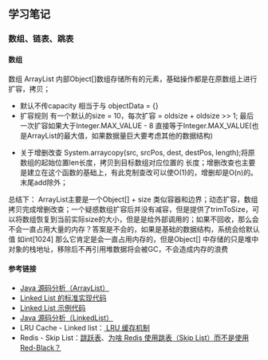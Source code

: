 ## 学习笔记

### 数组、链表、跳表

#### 数组
数组 ArrayList 内部Object[]数组存储所有的元素，基础操作都是在原数组上进行扩容，拷贝；
- 默认不传capacity 相当于与 objectData = {}
- 扩容规则 有一个默认的size = 10，每次扩容 = oldsize + oldsize >> 1; 最后一次扩容如果大于Integer.MAX_VALUE - 8 直接等于Integer.MAX_VALUE(也是ArrayList的最大值，如果数据量巨大要考虑其他的数据结构)
+ 关于增删改查 System.arraycopy(src, srcPos, dest, destPos, length);将原数组的起始位置len长度，拷贝到目标数组对应位置的 长度；增删改查也主要是建立在这个函数的基础上，有此克制查改可以使O(1)的，增删却是O(n)的。末尾add除外；

总结下： ArrayList主要是一个Object[] + size 类似容器和边界；动态扩容，数组拷贝完成增删改查；一个疑惑数组扩容后并没有减容，但是提供了trimToSize，可以将数组恢复到当前实际size的大小，但是是给外部调用的；如果不回收，那么会不会一直占用大量的内存？答案是不会的，如果是基础的数据结构，系统会给默认值 如int[1024] 那么它肯定是会一直占用内存的，但是Object[] 中存储的只是堆中对象的栈地址，移除后不再引用堆数据将会被GC，不会造成内存的浪费 

#### 参考链接
<ul>
<li><a href="http://developer.classpath.org/doc/java/util/ArrayList-source.html" rel="noopener nofollow" target="_blank"> Java 源码分析（ArrayList）</a></li>
<li><a href="http://www.geeksforgeeks.org/implementing-a-linked-list-in-java-using-class/" rel="noopener nofollow" target="_blank"> Linked List 的标准实现代码</a></li>
<li><a href="http://www.cs.cmu.edu/~adamchik/15-121/lectures/Linked%20Lists/code/LinkedList.java" rel="noopener nofollow" target="_blank"> Linked List 示例代码</a></li>
<li><a href="http://developer.classpath.org/doc/java/util/LinkedList-source.html" rel="noopener nofollow" target="_blank"> Java 源码分析（LinkedList）</a></li>
<li>LRU Cache - Linked list：<a href="http://leetcode-cn.com/problems/lru-cache" rel="noopener nofollow" target="_blank"> LRU 缓存机制</a></li>
<li>Redis - Skip List：<a href="http://redisbook.readthedocs.io/en/latest/internal-datastruct/skiplist.html" rel="noopener nofollow" target="_blank">跳跃表</a>、<a href="http://www.zhihu.com/question/20202931" rel="noopener nofollow" target="_blank">为啥 Redis 使用跳表（Skip List）而不是使用 Red-Black？</a></li>
</ul>
